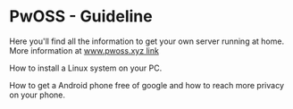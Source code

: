 # PwOSS - Guideline

Here you'll find all the information to get your own server running at home. More information at  [www.pwoss.xyz link](https://pwoss.xyz/)

How to install a Linux system on your PC.  

How to get a Android phone free of google and how to reach more privacy on your phone.

